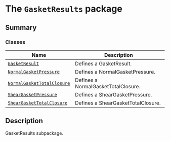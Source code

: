 # The `GasketResults` package

<a id="summary"></a>

## Summary

### Classes

| Name | Description |
|------------------------------------------------------------------------------------|-------------------------------------|
| [`GasketResult`](GasketResult.md#GasketResult)                                     | Defines a GasketResult.             |
| [`NormalGasketPressure`](NormalGasketPressure.md#NormalGasketPressure)             | Defines a NormalGasketPressure.     |
| [`NormalGasketTotalClosure`](NormalGasketTotalClosure.md#NormalGasketTotalClosure) | Defines a NormalGasketTotalClosure. |
| [`ShearGasketPressure`](ShearGasketPressure.md#ShearGasketPressure)                | Defines a ShearGasketPressure.      |
| [`ShearGasketTotalClosure`](ShearGasketTotalClosure.md#ShearGasketTotalClosure)    | Defines a ShearGasketTotalClosure.  |

<a id="description"></a>

## Description

GasketResults subpackage.

<!-- !! processed by numpydoc !! -->
